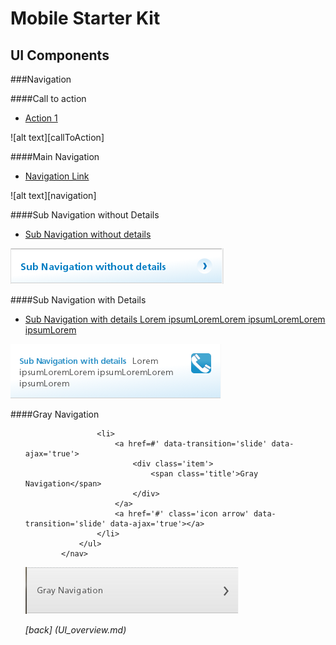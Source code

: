 Mobile Starter Kit
================================

UI Components
--------------------------------

###Navigation

####Call to action
<nav class='calltoaction'>
				<ul>
<li>
						<a href='#' class='icon moneyIcon' data-transition='slide' data-ajax='true'></a>
						<a href='#' data-transition='slide' data-ajax='true'>
							<div>
								<span class='title'>Action 1</span>
							</div>
						</a>
					</li>		
		</ul>
</nav>
![alt text][callToAction]

[callToAction]: ../screenshots/callToAction.png "demo"

		
####Main Navigation
<nav>
				<ul>
	<li>
						<a href='#' class='icon autoIcon' data-transition='slide' data-ajax='true'></a>
						<a href='#' data-transition='slide' data-ajax='true'>
							<div class='item'>
								<span class='title'>Navigation Link</span>
							</div>
						</a>
					</li>
</ul>
</nav>
![alt text][navigation]

[navigation]: ../screenshots/navigation.png "demo"


####Sub Navigation without Details
<nav class='subnav'>
				<ul>
	<li>
						<a href='#' data-transition='slide' data-ajax='true'>
							<div class='item'>
								<span class='title'>Sub Navigation without details</span>
							</div>
						</a>
						<a href='#' class='icon navigationArrow' data-transition='slide' data-ajax='true'></a>
					</li>		
</ul>
</nav>


![alt text][subnavWithoutDetails]

[subnavWithoutDetails]: ../screenshots/subnavWithoutDetails.png "demo"


####Sub Navigation with Details		
<nav class='subnav'>
				<ul>
<li class="details">
						<a href='#' data-transition="slide" data-ajax="true">
							<div class='item'>
								<span class="title">Sub Navigation with details</span>
								<span>Lorem ipsumLoremLorem ipsumLoremLorem ipsumLorem</span>
							</div>
						</a>
          				<a href="tel:123456789" class="icon call" ><span></span></a>
			      </li>
</ul>
</nav>

![alt text][subnavWithDetails]

[subnavWithDetails]: ../screenshots/subnavWithDetails.png "demo"


####Gray Navigation
<nav class='subnav gray'>
				<ul>
								
					<li>
						<a href=#' data-transition='slide' data-ajax='true'>
							<div class='item'>
								<span class='title'>Gray Navigation</span>
							</div>
						</a>
						<a href='#' class='icon arrow' data-transition='slide' data-ajax='true'></a>
					</li>	
				</ul>
			</nav>


![alt text][grayNavigation]

[grayNavigation]: ../screenshots/grayNavigation.png "demo"


*[back] (UI_overview.md)*  
